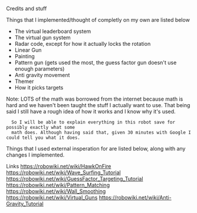 Credits and stuff

Things that I implemented/thought of completly on my own are listed below
  - The virtual leaderboard system
  - The virtual gun system
  - Radar code, except for how it actually locks the rotation
  - Linear Gun
  - Painting
  - Pattern gun (gets used the most, the guess factor gun doesn't use enough parameters)
  - Anti gravity movement
  - Themer
  - How it picks targets


Note: LOTS of the math was borrowed from the internet because math is hard and we haven't 
      been taught the stuff I actually want to use. That being said I still have a rough
      idea of how it works and I know why it's used.

      So I will be able to explain everything in this robot save for possibly exactly what some
      math does. Although having said that, given 30 minutes with Google I could tell you what it does.

Things that I used external insperation for are listed below, along with any
changes I implemented.

Links
https://robowiki.net/wiki/HawkOnFire
https://robowiki.net/wiki/Wave_Surfing_Tutorial
https://robowiki.net/wiki/GuessFactor_Targeting_Tutorial
https://robowiki.net/wiki/Pattern_Matching
https://robowiki.net/wiki/Wall_Smoothing
https://robowiki.net/wiki/Virtual_Guns
https://robowiki.net/wiki/Anti-Gravity_Tutorial
